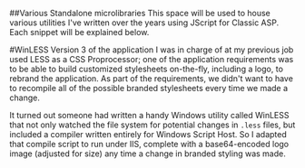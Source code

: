 ##Various Standalone microlibraries
This space will be used to house various utilities I've written over the years using JScript for Classic ASP.
Each snippet will be explained below.

#WinLESS
Version 3 of the application I was in charge of at my previous job used LESS as a CSS Proprocessor; one of the
application requirements was to be able to build customized stylesheets on-the-fly, including a logo, to rebrand
the application. As part of the requirements, we didn't want to have to recompile all of the possible branded
stylesheets every time we made a change.

It turned out someone had written a handy Windows utility called WinLESS that not only watched the file system for
potential changes in `.less` files, but included a compiler written entirely for Windows Script Host. So I adapted
that compile script to run under IIS, complete with a base64-encoded logo image (adjusted for size) any time a 
change in branded styling was made.

